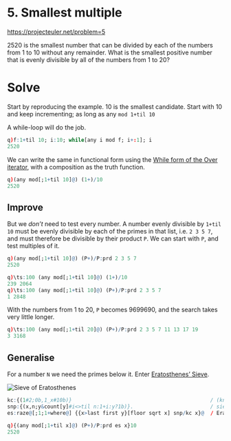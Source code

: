 # 5. Smallest multiple

https://projecteuler.net/problem=5

2520 is the smallest number that can be divided by each of the numbers from 1 to 10 without any remainder.
What is the smallest positive number that is evenly divisible by all of the numbers from 1 to 20?


# Solve

Start by reproducing the example.
10 is the smallest candidate. 
Start with 10 and keep incrementing; as long as any `mod 1+til 10` 

A while-loop will do the job.

```q
q)f:1+til 10; i:10; while[any i mod f; i+:1]; i
2520
```

We can write the same in functional form using the [While form of the Over iterator](https://code.kx.com/q/ref/accumulators/#while), with a composition as the truth function.

```q
q)(any mod[;1+til 10]@) (1+)/10
2520
```

## Improve

But we *don’t* need to test every number. 
A number evenly divisible by `1+til 10` must be evenly divisible by each of the primes in that list, i.e. `2 3 5 7`, and must therefore be divisible by their product `P`.
We can start with `P`, and test multiples of it. 

```q
q)(any mod[;1+til 10]@) (P+)/P:prd 2 3 5 7
2520

q)\ts:100 (any mod[;1+til 10]@) (1+)/10
239 2064
q)\ts:100 (any mod[;1+til 10]@) (P+)/P:prd 2 3 5 7
1 2848
```

With the numbers from 1 to 20, `P` becomes 9699690, and the search takes very little longer.

```q
q)\ts:100 (any mod[;1+til 20]@) (P+)/P:prd 2 3 5 7 11 13 17 19
3 3168
```

## Generalise

For a number `N` we need the primes below it. 
Enter [Eratosthenes’ Sieve](https://en.wikipedia.org/wiki/Sieve_of_Eratosthenes).

![Sieve of Eratosthenes](https://commons.wikimedia.org/wiki/File:Sieve_of_Eratosthenes_animation.svg)

```q
kc:{(1#2;0b,1_x#10b)}                                             / (known primes; flag candidates)
snp:{(x,n;y&count[y]#i<>til n:1+i:y?1b)}.                         / sieve next prime
es:raze@[;1;1+where@] {{x>last first y}[floor sqrt x] snp/kc x}@  / Eratosthenes' sieve
```

```q
q){(any mod[;1+til x]@) (P+)/P:prd es x}10
2520
```



